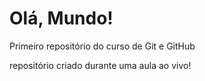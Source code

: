 # Olá, Mundo!
 Primeiro repositório do curso de Git e GitHub

repositório criado durante uma aula ao vivo!